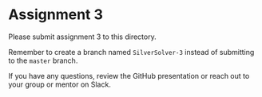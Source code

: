 # Assignment 3

Please submit assignment 3 to this directory.

Remember to create a branch named `SilverSolver-3` 
instead of submitting to the `master` branch.

If you have any questions, review the GitHub presentation or reach
out to your group or mentor on Slack.
